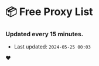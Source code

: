 # :package: Free Proxy List
### Updated every 15 minutes.

- Last updated: `2024-05-25 00:03`

:heart:
